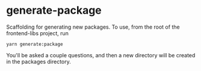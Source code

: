 # generate-package

Scaffolding for generating new packages. To use, from the root of the frontend-libs project, run

```
yarn generate:package
```

You'll be asked a couple questions, and then a new directory will be created in the packages directory.

